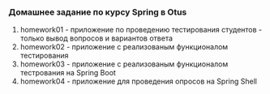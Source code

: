 ### Домашнее задание по курсу Spring в Otus

1. homework01 - приложение по проведению тестирования студентов - только вывод вопросов и вариантов ответа
2. homework02 - приложение с реализованым функционалом тестирования
3. homework03 - приложение с реализованым функционалом тестрования на Spring Boot
4. homework04 - приложение для проведения опросов на Spring Shell